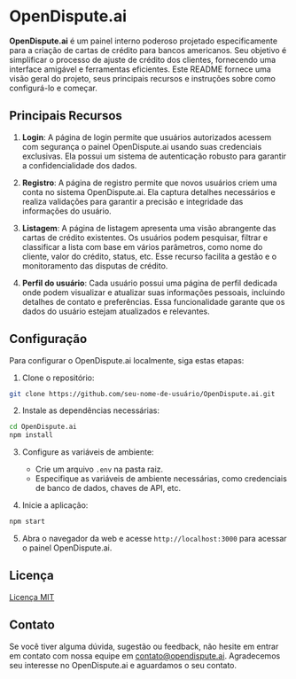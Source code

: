 # OpenDispute.ai

**OpenDispute.ai** é um painel interno poderoso projetado especificamente para a criação de cartas de crédito para bancos americanos. Seu objetivo é simplificar o processo de ajuste de crédito dos clientes, fornecendo uma interface amigável e ferramentas eficientes. Este README fornece uma visão geral do projeto, seus principais recursos e instruções sobre como configurá-lo e começar.

## Principais Recursos

1. **Login**: A página de login permite que usuários autorizados acessem com segurança o painel OpenDispute.ai usando suas credenciais exclusivas. Ela possui um sistema de autenticação robusto para garantir a confidencialidade dos dados.

2. **Registro**: A página de registro permite que novos usuários criem uma conta no sistema OpenDispute.ai. Ela captura detalhes necessários e realiza validações para garantir a precisão e integridade das informações do usuário.

3. **Listagem**: A página de listagem apresenta uma visão abrangente das cartas de crédito existentes. Os usuários podem pesquisar, filtrar e classificar a lista com base em vários parâmetros, como nome do cliente, valor do crédito, status, etc. Esse recurso facilita a gestão e o monitoramento das disputas de crédito.

4. **Perfil do usuário**: Cada usuário possui uma página de perfil dedicada onde podem visualizar e atualizar suas informações pessoais, incluindo detalhes de contato e preferências. Essa funcionalidade garante que os dados do usuário estejam atualizados e relevantes.

## Configuração

Para configurar o OpenDispute.ai localmente, siga estas etapas:

1. Clone o repositório:

```bash
git clone https://github.com/seu-nome-de-usuário/OpenDispute.ai.git
```

2. Instale as dependências necessárias:

```bash
cd OpenDispute.ai
npm install
```

3. Configure as variáveis de ambiente:
   - Crie um arquivo `.env` na pasta raiz.
   - Especifique as variáveis de ambiente necessárias, como credenciais de banco de dados, chaves de API, etc.

4. Inicie a aplicação:

```bash
npm start
```

5. Abra o navegador da web e acesse `http://localhost:3000` para acessar o painel OpenDispute.ai.

## Licença

[Licença MIT](LICENSE)

## Contato

Se você tiver alguma dúvida, sugestão ou feedback, não hesite em entrar em contato com nossa equipe em [contato@opendispute.ai](mailto:contato@opendispute.ai). Agradecemos seu interesse no OpenDispute.ai e aguardamos o seu contato.